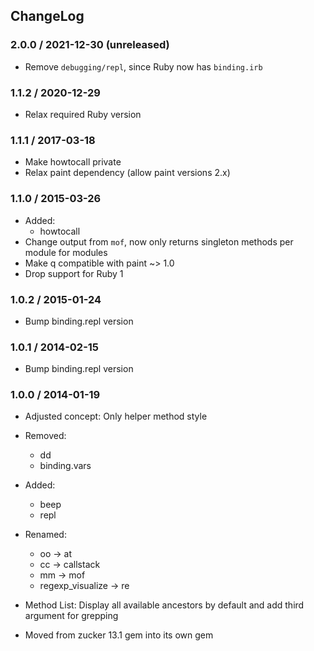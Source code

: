 ## ChangeLog

### 2.0.0 / 2021-12-30 (unreleased)

* Remove `debugging/repl`, since Ruby now has `binding.irb`


### 1.1.2 / 2020-12-29

* Relax required Ruby version

### 1.1.1 / 2017-03-18

* Make howtocall private
* Relax paint dependency (allow paint versions 2.x)

### 1.1.0 / 2015-03-26

* Added:
  * howtocall
* Change output from `mof`, now only returns singleton methods per module for modules
* Make q compatible with paint ~> 1.0
* Drop support for Ruby 1


### 1.0.2 / 2015-01-24

* Bump binding.repl version


### 1.0.1 / 2014-02-15

* Bump binding.repl version


### 1.0.0 / 2014-01-19

* Adjusted concept: Only helper method style
* Removed:
  * dd
  * binding.vars

* Added:
  * beep
  * repl

* Renamed:
  * oo -> at
  * cc -> callstack
  * mm -> mof
  * regexp_visualize -> re

* Method List: Display all available ancestors by default and add third argument for grepping
* Moved from zucker 13.1 gem into its own gem

